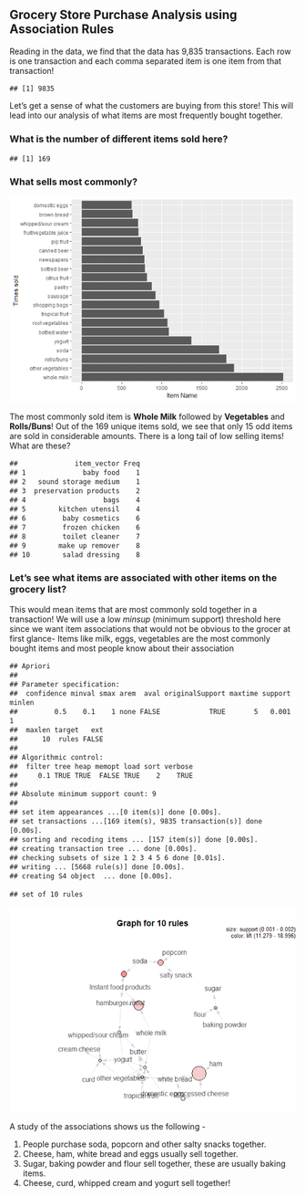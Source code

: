 Grocery Store Purchase Analysis using Association Rules
-------------------------------------------------------

Reading in the data, we find that the data has 9,835 transactions. Each row is one transaction and each comma separated item is one item from that transaction!

    ## [1] 9835

Let’s get a sense of what the customers are buying from this store! This will lead into our analysis of what items are most frequently bought together.

### What is the number of different items sold here?

    ## [1] 169

### What sells most commonly?

![](https://github.com/sagar-chadha/Coursework/blob/master/Repository_files/Association_Rules_files/figure-markdown_github/unnamed-chunk-5-1.png)

The most commonly sold item is **Whole Milk** followed by **Vegetables** and **Rolls/Buns**! Out of the 169 unique items sold, we see that only 15 odd items are sold in considerable amounts. There is a long tail of low selling items! What are these?

    ##              item_vector Freq
    ## 1              baby food    1
    ## 2   sound storage medium    1
    ## 3  preservation products    2
    ## 4                   bags    4
    ## 5        kitchen utensil    4
    ## 6         baby cosmetics    6
    ## 7         frozen chicken    6
    ## 8         toilet cleaner    7
    ## 9        make up remover    8
    ## 10        salad dressing    8

### Let’s see what items are associated with other items on the grocery list?
This would mean items that are most commonly sold together in a transaction! We will use a low *minsup* (minimum support) threshold here since we want item associations that would not be obvious to the grocer at first glance- Items like milk, eggs, vegetables are the most commonly bought items and most people know about their association

    ## Apriori
    ## 
    ## Parameter specification:
    ##  confidence minval smax arem  aval originalSupport maxtime support minlen
    ##         0.5    0.1    1 none FALSE            TRUE       5   0.001      1
    ##  maxlen target   ext
    ##      10  rules FALSE
    ## 
    ## Algorithmic control:
    ##  filter tree heap memopt load sort verbose
    ##     0.1 TRUE TRUE  FALSE TRUE    2    TRUE
    ## 
    ## Absolute minimum support count: 9 
    ## 
    ## set item appearances ...[0 item(s)] done [0.00s].
    ## set transactions ...[169 item(s), 9835 transaction(s)] done [0.00s].
    ## sorting and recoding items ... [157 item(s)] done [0.00s].
    ## creating transaction tree ... done [0.00s].
    ## checking subsets of size 1 2 3 4 5 6 done [0.01s].
    ## writing ... [5668 rule(s)] done [0.00s].
    ## creating S4 object  ... done [0.00s].

    ## set of 10 rules

![](https://github.com/sagar-chadha/Coursework/blob/master/Repository_files/Association_Rules_files/figure-markdown_github/unnamed-chunk-7-1.png)

A study of the associations shows us the following - <br>

1.  People purchase soda, popcorn and other salty snacks together.
2.  Cheese, ham, white bread and eggs usually sell together.
3.  Sugar, baking powder and flour sell together, these are usually
    baking items.
4.  Cheese, curd, whipped cream and yogurt sell together!
